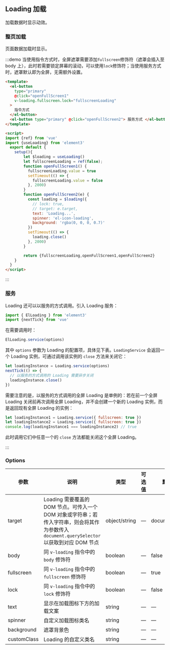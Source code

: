 ## Loading 加载

加载数据时显示动效。


### 整页加载

页面数据加载时显示。

:::demo 当使用指令方式时，全屏遮罩需要添加`fullscreen`修饰符（遮罩会插入至 body 上），此时若需要锁定屏幕的滚动，可以使用`lock`修饰符；当使用服务方式时，遮罩默认即为全屏，无需额外设置。

```html
<template>
  <el-button
    type="primary"
    @click="openFullScreen1"
    v-loading.fullscreen.lock="fullscreenLoading"
  >
    指令方式
  </el-button>
  <el-button type="primary" @click="openFullScreen2"> 服务方式 </el-button>
</template>

<script>
import {ref} from 'vue'
import {useLoading} from 'element3'
  export default {
    setup(){
        let $loading = useLoading()
        let fullscreenLoading = ref(false);
        function openFullScreen1() {
          fullscreenLoading.value = true
          setTimeout(() => {
            fullscreenLoading.value = false
          }, 2000)
        }
        function openFullScreen2(e) {
          const loading = $loading({
            // lock: true,
            // target: e.target,
            text: 'Loading...',
            spinner: 'el-icon-loading',
            background: 'rgba(0, 0, 0, 0.7)'
          })
          setTimeout(() => {
            loading.close()
          }, 2000)
        }

        return {fullscreenLoading,openFullScreen1,openFullScreen2}
    }
  }
</script>
```

:::

### 服务

Loading 还可以以服务的方式调用。引入 Loading 服务：

```javascript
import { ElLoading } from 'element3'
import {nextTick} from 'vue'
```

在需要调用时：

```javascript
ElLoading.service(options)
```

其中 `options` 参数为 Loading 的配置项，具体见下表。`LoadingService` 会返回一个 Loading 实例，可通过调用该实例的 `close` 方法来关闭它：

```javascript
let loadingInstance = Loading.service(options)
nextTick(() => {
  // 以服务的方式调用的 Loading 需要异步关闭
  loadingInstance.close()
})
```

需要注意的是，以服务的方式调用的全屏 Loading 是单例的：若在前一个全屏 Loading 关闭前再次调用全屏 Loading，并不会创建一个新的 Loading 实例，而是返回现有全屏 Loading 的实例：

```javascript
let loadingInstance1 = Loading.service({ fullscreen: true })
let loadingInstance2 = Loading.service({ fullscreen: true })
console.log(loadingInstance1 === loadingInstance2) // true
```

此时调用它们中任意一个的 `close` 方法都能关闭这个全屏 Loading。


:::

### Options

| 参数        | 说明                                                                                                                                       | 类型          | 可选值 | 默认值        |
| ----------- | ------------------------------------------------------------------------------------------------------------------------------------------ | ------------- | ------ | ------------- |
| target      | Loading 需要覆盖的 DOM 节点。可传入一个 DOM 对象或字符串；若传入字符串，则会将其作为参数传入 `document.querySelector`以获取到对应 DOM 节点 | object/string | —      | document.body |
| body        | 同 `v-loading` 指令中的 `body` 修饰符                                                                                                      | boolean       | —      | false         |
| fullscreen  | 同 `v-loading` 指令中的 `fullscreen` 修饰符                                                                                                | boolean       | —      | true          |
| lock        | 同 `v-loading` 指令中的 `lock` 修饰符                                                                                                      | boolean       | —      | false         |
| text        | 显示在加载图标下方的加载文案                                                                                                               | string        | —      | —             |
| spinner     | 自定义加载图标类名                                                                                                                         | string        | —      | —             |
| background  | 遮罩背景色                                                                                                                                 | string        | —      | —             |
| customClass | Loading 的自定义类名                                                                                                                       | string        | —      | —             |
